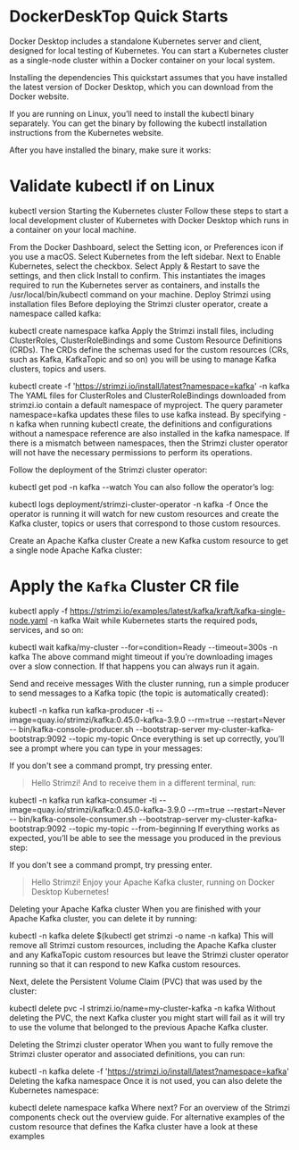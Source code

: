 # DockerDeskTop Quick Starts

Docker Desktop includes a standalone Kubernetes server and client, designed for local testing of Kubernetes. You can start a Kubernetes cluster as a single-node cluster within a Docker container on your local system.

Installing the dependencies
This quickstart assumes that you have installed the latest version of Docker Desktop, which you can download from the Docker website.

If you are running on Linux, you’ll need to install the kubectl binary separately. You can get the binary by following the kubectl installation instructions from the Kubernetes website.

After you have installed the binary, make sure it works:

# Validate kubectl if on Linux
kubectl version
Starting the Kubernetes cluster
Follow these steps to start a local development cluster of Kubernetes with Docker Desktop which runs in a container on your local machine.

From the Docker Dashboard, select the Setting icon, or Preferences icon if you use a macOS.
Select Kubernetes from the left sidebar.
Next to Enable Kubernetes, select the checkbox.
Select Apply & Restart to save the settings, and then click Install to confirm. This instantiates the images required to run the Kubernetes server as containers, and installs the /usr/local/bin/kubectl command on your machine.
Deploy Strimzi using installation files
Before deploying the Strimzi cluster operator, create a namespace called kafka:

kubectl create namespace kafka
Apply the Strimzi install files, including ClusterRoles, ClusterRoleBindings and some Custom Resource Definitions (CRDs). The CRDs define the schemas used for the custom resources (CRs, such as Kafka, KafkaTopic and so on) you will be using to manage Kafka clusters, topics and users.

kubectl create -f 'https://strimzi.io/install/latest?namespace=kafka' -n kafka
The YAML files for ClusterRoles and ClusterRoleBindings downloaded from strimzi.io contain a default namespace of myproject. The query parameter namespace=kafka updates these files to use kafka instead. By specifying -n kafka when running kubectl create, the definitions and configurations without a namespace reference are also installed in the kafka namespace. If there is a mismatch between namespaces, then the Strimzi cluster operator will not have the necessary permissions to perform its operations.

Follow the deployment of the Strimzi cluster operator:

kubectl get pod -n kafka --watch
You can also follow the operator’s log:

kubectl logs deployment/strimzi-cluster-operator -n kafka -f
Once the operator is running it will watch for new custom resources and create the Kafka cluster, topics or users that correspond to those custom resources.

Create an Apache Kafka cluster
Create a new Kafka custom resource to get a single node Apache Kafka cluster:

# Apply the `Kafka` Cluster CR file
kubectl apply -f https://strimzi.io/examples/latest/kafka/kraft/kafka-single-node.yaml -n kafka
Wait while Kubernetes starts the required pods, services, and so on:

kubectl wait kafka/my-cluster --for=condition=Ready --timeout=300s -n kafka
The above command might timeout if you’re downloading images over a slow connection. If that happens you can always run it again.

Send and receive messages
With the cluster running, run a simple producer to send messages to a Kafka topic (the topic is automatically created):

kubectl -n kafka run kafka-producer -ti --image=quay.io/strimzi/kafka:0.45.0-kafka-3.9.0 --rm=true --restart=Never -- bin/kafka-console-producer.sh --bootstrap-server my-cluster-kafka-bootstrap:9092 --topic my-topic
Once everything is set up correctly, you’ll see a prompt where you can type in your messages:

If you don't see a command prompt, try pressing enter.

>Hello Strimzi!
And to receive them in a different terminal, run:

kubectl -n kafka run kafka-consumer -ti --image=quay.io/strimzi/kafka:0.45.0-kafka-3.9.0 --rm=true --restart=Never -- bin/kafka-console-consumer.sh --bootstrap-server my-cluster-kafka-bootstrap:9092 --topic my-topic --from-beginning
If everything works as expected, you’ll be able to see the message you produced in the previous step:

If you don't see a command prompt, try pressing enter.

>Hello Strimzi!
Enjoy your Apache Kafka cluster, running on Docker Desktop Kubernetes!

Deleting your Apache Kafka cluster
When you are finished with your Apache Kafka cluster, you can delete it by running:

kubectl -n kafka delete $(kubectl get strimzi -o name -n kafka)
This will remove all Strimzi custom resources, including the Apache Kafka cluster and any KafkaTopic custom resources but leave the Strimzi cluster operator running so that it can respond to new Kafka custom resources.

Next, delete the Persistent Volume Claim (PVC) that was used by the cluster:

kubectl delete pvc -l strimzi.io/name=my-cluster-kafka -n kafka
Without deleting the PVC, the next Kafka cluster you might start will fail as it will try to use the volume that belonged to the previous Apache Kafka cluster.

Deleting the Strimzi cluster operator
When you want to fully remove the Strimzi cluster operator and associated definitions, you can run:

kubectl -n kafka delete -f 'https://strimzi.io/install/latest?namespace=kafka'
Deleting the kafka namespace
Once it is not used, you can also delete the Kubernetes namespace:

kubectl delete namespace kafka
Where next?
For an overview of the Strimzi components check out the overview guide.
For alternative examples of the custom resource that defines the Kafka cluster have a look at these examples